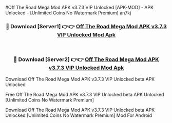 #Off The Road Mega Mod APK v3.7.3 VIP Unlocked [APK-MOD] - APK Unlocked - [Unlimited Coins No Watermark Premium] an7kj



<div align="center">

<h3>🔴 Download [Server1] 👉👉 <a href="https://momento.my/?title=Off_The_Road_Mega_Mod_APK_v3.7.3_VIP_Unlocked">Off The Road Mega Mod APK v3.7.3 VIP Unlocked Mod Apk</a></h3><br>

<h3>🔴 Download [Server2] 👉👉 <a href="https://momento.my/?title=Off_The_Road_Mega_Mod_APK_v3.7.3_VIP_Unlocked">Off The Road Mega Mod APK v3.7.3 VIP Unlocked Mod Apk</a></h3>
</div>



Download Off The Road Mega Mod APK v3.7.3 VIP Unlocked beta APK Unlocked

Free Off The Road Mega Mod APK v3.7.3 VIP Unlocked beta APK Unlocked [Unlimited Coins No Watermark Premium]

Download Off The Road Mega Mod APK v3.7.3 VIP Unlocked beta APK Unlocked [Unlimited Coins No Watermark Premium] Mod For Android

